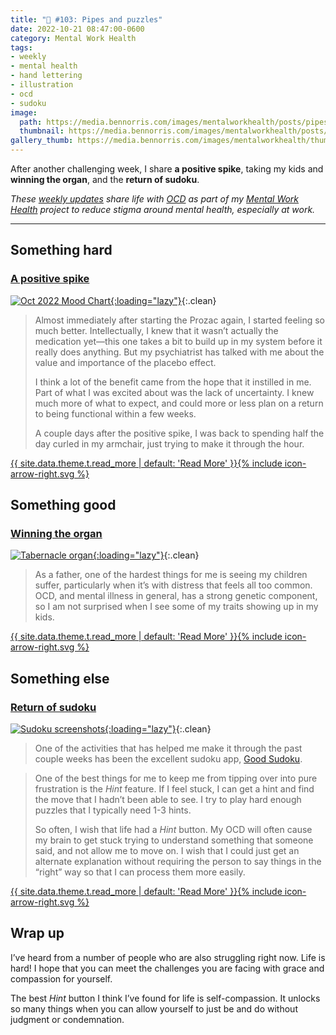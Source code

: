 ```yaml
---
title: "🧠 #103: Pipes and puzzles"
date: 2022-10-21 08:47:00-0600
category: Mental Work Health
tags:
- weekly
- mental health
- hand lettering
- illustration
- ocd
- sudoku
image: 
  path: https://media.bennorris.com/images/mentalworkhealth/posts/pipes-and-puzzles.jpg
  thumbnail: https://media.bennorris.com/images/mentalworkhealth/posts/thumbnails/pipes-and-puzzles.jpg
gallery_thumb: https://media.bennorris.com/images/mentalworkhealth/thumbs/pipes-and-puzzles.jpg
---
```



After another challenging week, I share **a positive spike**, taking my kids and **winning the organ**, and the **return of sudoku**.

_These [weekly updates](https://bennorris.com/tags/weekly-update/) share life with [OCD](https://bennorris.com/tags/ocd/) as part of my [Mental Work Health](https://bennorris.com/mental-work-health/) project to reduce stigma around mental health, especially at work._

***

## Something hard

### [A positive spike](https://bennorris.com/2022/10/18/a-positive-spike)

[![Oct 2022 Mood Chart](https://media.bennorris.com/images/mentalworkhealth/posts/oct-2022-mood-chart.jpeg){:loading="lazy"}](https://bennorris.com/2022/10/18/a-positive-spike){:.clean}

> Almost immediately after starting the Prozac again, I started feeling so much better. Intellectually, I knew that it wasn’t actually the medication yet—this one takes a bit to build up in my system before it really does anything. But my psychiatrist has talked with me about the value and importance of the placebo effect.
> 
> I think a lot of the benefit came from the hope that it instilled in me. Part of what I was excited about was the lack of uncertainty. I knew much more of what to expect, and could more or less plan on a return to being functional within a few weeks.
> 
> A couple days after the positive spike, I was back to spending half the day curled in my armchair, just trying to make it through the hour.

<p class="entry-excerpt"><a href="https://bennorris.com/2022/10/18/a-positive-spike" class="more-link"><span class="link-text">{{ site.data.theme.t.read_more | default: 'Read More' }}</span><span class="icon icon--arrow-right">{% include icon-arrow-right.svg %}</span></a></p>


## Something good

### [Winning the organ](https://bennorris.com/2022/10/19/winning-the-organ)

[![Tabernacle organ](https://media.bennorris.com/images/mentalworkhealth/posts/tabernacle-organ.jpeg){:loading="lazy"}](https://bennorris.com/2022/10/19/winning-the-organ){:.clean}

> As a father, one of the hardest things for me is seeing my children suffer, particularly when it’s with distress that feels all too common. OCD, and mental illness in general, has a strong genetic component, so I am not surprised when I see some of my traits showing up in my kids.

<p class="entry-excerpt"><a href="https://bennorris.com/2022/10/19/winning-the-organ" class="more-link"><span class="link-text">{{ site.data.theme.t.read_more | default: 'Read More' }}</span><span class="icon icon--arrow-right">{% include icon-arrow-right.svg %}</span></a></p>


## Something else

### [Return of sudoku](https://bennorris.com/2022/10/20/return-of-sudoku)

[![Sudoku screenshots](https://media.bennorris.com/images/mentalworkhealth/posts/sudoku-hint-screenshots.png){:loading="lazy"}](https://bennorris.com/2022/10/20/return-of-sudoku){:.clean}

> One of the activities that has helped me make it through the past couple weeks has been the excellent sudoku app, [Good Sudoku](https://www.playgoodsudoku.com/).

> One of the best things for me to keep me from tipping over into pure frustration is the *Hint* feature. If I feel stuck, I can get a hint and find the move that I hadn’t been able to see. I try to play hard enough puzzles that I typically need 1-3 hints.
> 
> So often, I wish that life had a *Hint* button. My OCD will often cause my brain to get stuck trying to understand something that someone said, and not allow me to move on. I wish that I could just get an alternate explanation without requiring the person to say things in the “right” way so that I can process them more easily.

<p class="entry-excerpt"><a href="https://bennorris.com/2022/10/20/return-of-sudoku" class="more-link"><span class="link-text">{{ site.data.theme.t.read_more | default: 'Read More' }}</span><span class="icon icon--arrow-right">{% include icon-arrow-right.svg %}</span></a></p>


## Wrap up

I’ve heard from a number of people who are also struggling right now. Life is hard! I hope that you can meet the challenges you are facing with grace and compassion for yourself.

The best *Hint* button I think I’ve found for life is self-compassion. It unlocks so many things when you can allow yourself to just be and do without judgment or condemnation.



